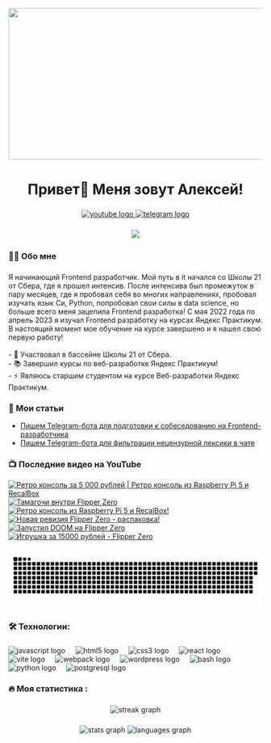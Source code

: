 <br clear="both">

<div align="center">
  <img height="300" width="600" src="https://user-images.githubusercontent.com/74038190/225813708-98b745f2-7d22-48cf-9150-083f1b00d6c9.gif"  />
</div>

###

<h1 align="center">Привет👋 Меня зовут Алексей!</h1>

###

<div align="center">
  <a href="https://www.youtube.com/@tehno.maniak" target="_blank">
    <img src="https://img.shields.io/static/v1?message=Youtube&logo=youtube&label=&color=FF0000&logoColor=white&labelColor=&style=for-the-badge" height="25" alt="youtube logo"  />
  </a>
  <a href="https://t.me/tehnomaniak07" target="_blank">
    <img src="https://img.shields.io/static/v1?message=Telegram&logo=telegram&label=&color=2CA5E0&logoColor=white&labelColor=&style=for-the-badge" height="25" alt="telegram logo"  />
  </a>
</div>

###

<div align="center">
  <img src="https://visitor-badge.laobi.icu/badge?page_id=filimonovalexey.filimonovalexey&"  />
</div>

###

<h3 align="left">👩‍💻  Обо мне</h3>

###

<p align="left">Я начинающий Frontend разработчик. Мой путь в it начался со Школы 21 от Сбера, где я прошел интенсив. После интенсива был промежуток в пару месяцев, где я пробовал себя во многих направлениях, пробовал изучать язык Си, Python, попробовал свои силы в data science, но больше всего меня зацепила Frontend разработка! С мая 2022 года по апрель 2023 я изучал Frontend разработку на курсах Яндекс Практикум. В настоящий момент мое обучение на курсе завершено и я нашел свою первую работу!<br><br>- 🔭 Участвовал в бассейне Школы 21 от Сбера.<br>- 📚 Завершил курсы по веб-разработке Яндекс Практикум!<br>- ⚡ Являюсь старшим студентом на курсе Веб-разработки Яндекс Практикум.</p>

###
<h3 align="left">📕 Мои статьи</h3>

- [Пишем Telegram-бота для подготовки к собеседованию на Frontend-разработчика](https://proglib.io/p/pishem-telegram-bota-dlya-podgotovki-k-sobesedovaniyu-na-frontend-razrabotchika-2024-05-29)
- [Пишем Telegram-бота для фильтрации нецензурной лексики в чате](https://proglib.io/p/pishem-telegram-bota-dlya-filtracii-necenzurnoy-leksiki-v-chate-2024-07-15)

###

<h3 align="left">📺 Последние видео на YouTube</h3>

<!-- BEGIN YOUTUBE-CARDS -->
[![Ретро консоль за 5 000 рублей | Ретро консоль из Raspberry Pi 5 и RecalBox](https://ytcards.demolab.com/?id=0VZkFDR_nzo&title=%D0%A0%D0%B5%D1%82%D1%80%D0%BE+%D0%BA%D0%BE%D0%BD%D1%81%D0%BE%D0%BB%D1%8C+%D0%B7%D0%B0+5+000+%D1%80%D1%83%D0%B1%D0%BB%D0%B5%D0%B9+%7C+%D0%A0%D0%B5%D1%82%D1%80%D0%BE+%D0%BA%D0%BE%D0%BD%D1%81%D0%BE%D0%BB%D1%8C+%D0%B8%D0%B7+Raspberry+Pi+5+%D0%B8+RecalBox&lang=en&timestamp=1721976410&background_color=%230d1117&title_color=%23ffffff&stats_color=%23dedede&max_title_lines=1&width=250&border_radius=5 "Ретро консоль за 5 000 рублей | Ретро консоль из Raspberry Pi 5 и RecalBox")](https://www.youtube.com/watch?v=0VZkFDR_nzo)
[![Тамагочи внутри Flipper Zero](https://ytcards.demolab.com/?id=VBQb01gnqcA&title=%D0%A2%D0%B0%D0%BC%D0%B0%D0%B3%D0%BE%D1%87%D0%B8+%D0%B2%D0%BD%D1%83%D1%82%D1%80%D0%B8+Flipper+Zero&lang=en&timestamp=1721891792&background_color=%230d1117&title_color=%23ffffff&stats_color=%23dedede&max_title_lines=1&width=250&border_radius=5 "Тамагочи внутри Flipper Zero")](https://www.youtube.com/watch?v=VBQb01gnqcA)
[![Ретро консоль из Raspberry Pi 5 и RecalBox!](https://ytcards.demolab.com/?id=MKeqcGJbdfE&title=%D0%A0%D0%B5%D1%82%D1%80%D0%BE+%D0%BA%D0%BE%D0%BD%D1%81%D0%BE%D0%BB%D1%8C+%D0%B8%D0%B7+Raspberry+Pi+5+%D0%B8+RecalBox%21&lang=en&timestamp=1721835971&background_color=%230d1117&title_color=%23ffffff&stats_color=%23dedede&max_title_lines=1&width=250&border_radius=5 "Ретро консоль из Raspberry Pi 5 и RecalBox!")](https://www.youtube.com/watch?v=MKeqcGJbdfE)
[![Новая ревизия Flipper Zero - распаковка!](https://ytcards.demolab.com/?id=DdDa3ufbkbw&title=%D0%9D%D0%BE%D0%B2%D0%B0%D1%8F+%D1%80%D0%B5%D0%B2%D0%B8%D0%B7%D0%B8%D1%8F+Flipper+Zero+-+%D1%80%D0%B0%D1%81%D0%BF%D0%B0%D0%BA%D0%BE%D0%B2%D0%BA%D0%B0%21&lang=en&timestamp=1721565730&background_color=%230d1117&title_color=%23ffffff&stats_color=%23dedede&max_title_lines=1&width=250&border_radius=5 "Новая ревизия Flipper Zero - распаковка!")](https://www.youtube.com/watch?v=DdDa3ufbkbw)
[![Запустил DOOM на Flipper Zero](https://ytcards.demolab.com/?id=SMQ0143pX1g&title=%D0%97%D0%B0%D0%BF%D1%83%D1%81%D1%82%D0%B8%D0%BB+DOOM+%D0%BD%D0%B0+Flipper+Zero&lang=en&timestamp=1721231566&background_color=%230d1117&title_color=%23ffffff&stats_color=%23dedede&max_title_lines=1&width=250&border_radius=5 "Запустил DOOM на Flipper Zero")](https://www.youtube.com/watch?v=SMQ0143pX1g)
[![Игрушка за 15000 рублей - Flipper Zero](https://ytcards.demolab.com/?id=snJTntADeNM&title=%D0%98%D0%B3%D1%80%D1%83%D1%88%D0%BA%D0%B0+%D0%B7%D0%B0+15000+%D1%80%D1%83%D0%B1%D0%BB%D0%B5%D0%B9+-+Flipper+Zero&lang=en&timestamp=1721199626&background_color=%230d1117&title_color=%23ffffff&stats_color=%23dedede&max_title_lines=1&width=250&border_radius=5 "Игрушка за 15000 рублей - Flipper Zero")](https://www.youtube.com/watch?v=snJTntADeNM)
<!-- END YOUTUBE-CARDS -->

###

<p align="center">
 <img width="600" src="assets/github-snake.svg" alt="snake"/>
</p>

###

<h3 align="left">🛠 Технологии:</h3>

###

<div align="left">
  <img src="https://cdn.jsdelivr.net/gh/devicons/devicon/icons/javascript/javascript-original.svg" height="40" alt="javascript logo"  />
  <img width="12" />
  <img src="https://cdn.jsdelivr.net/gh/devicons/devicon/icons/html5/html5-original.svg" height="40" alt="html5 logo"  />
  <img width="12" />
  <img src="https://cdn.jsdelivr.net/gh/devicons/devicon/icons/css3/css3-original.svg" height="40" alt="css3 logo"  />
  <img width="12" />
  <img src="https://cdn.jsdelivr.net/gh/devicons/devicon/icons/react/react-original.svg" height="40" alt="react logo"  />
  <img width="12" />
  <img src="https://skillicons.dev/icons?i=vite" height="40" alt="vite logo"  />
  <img width="12" />
  <img src="https://cdn.simpleicons.org/webpack/8DD6F9" height="40" alt="webpack logo"  />
  <img width="12" />
  <img src="https://skillicons.dev/icons?i=wordpress" height="40" alt="wordpress logo"  />
  <img width="12" />
  <img src="https://cdn.simpleicons.org/gnubash/4EAA25" height="40" alt="bash logo"  />
  <img width="12" />
  <img src="https://skillicons.dev/icons?i=py" height="40" alt="python logo"  />
  <img width="12" />
  <img src="https://skillicons.dev/icons?i=postgres" height="40" alt="postgresql logo"  />
</div>

###

<h3 align="left">🔥   Моя статистика :</h3>

###

<div align="center">
  <img src="https://streak-stats.demolab.com?user=filimonovalexey&locale=en&mode=daily&theme=dark&hide_border=false&border_radius=5&order=3" height="220" alt="streak graph"  />
</div>

###

<div align="center">
  <img src="https://github-readme-stats.vercel.app/api?username=filimonovalexey&hide_title=false&hide_rank=false&show_icons=true&include_all_commits=true&count_private=true&disable_animations=false&theme=dracula&locale=en&hide_border=false&order=1" height="150" alt="stats graph"  />
  <img src="https://github-readme-stats.vercel.app/api/top-langs?username=filimonovalexey&locale=en&hide_title=false&layout=compact&card_width=320&langs_count=5&theme=dracula&hide_border=false&order=2" height="150" alt="languages graph"  />
</div>

###